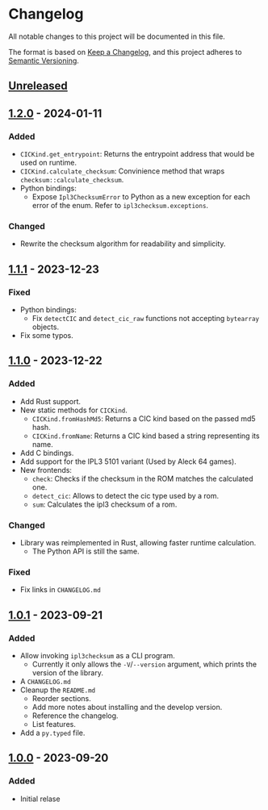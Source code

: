 # Changelog

All notable changes to this project will be documented in this file.

The format is based on [Keep a Changelog](https://keepachangelog.com/en/1.1.0/),
and this project adheres to [Semantic Versioning](https://semver.org/spec/v2.0.0.html).

## [Unreleased]

## [1.2.0] - 2024-01-11

### Added

- `CICKind.get_entrypoint`: Returns the entrypoint address that would be used
  on runtime.
- `CICKind.calculate_checksum`: Convinience method that wraps
  `checksum::calculate_checksum`.
- Python bindings:
  - Expose `Ipl3ChecksumError` to Python as a new exception for each error of
    the enum. Refer to `ipl3checksum.exceptions`.

### Changed

- Rewrite the checksum algorithm for readability and simplicity.

## [1.1.1] - 2023-12-23

### Fixed

- Python bindings:
  - Fix `detectCIC` and `detect_cic_raw` functions not accepting `bytearray`
    objects.
- Fix some typos.

## [1.1.0] - 2023-12-22

### Added

- Add Rust support.
- New static methods for `CICKind`.
  - `CICKind.fromHashMd5`: Returns a CIC kind based on the passed md5 hash.
  - `CICKind.fromName`: Returns a CIC kind based a string representing its name.
- Add C bindings.
- Add support for the IPL3 5101 variant (Used by Aleck 64 games).
- New frontends:
  - `check`: Checks if the checksum in the ROM matches the calculated one.
  - `detect_cic`: Allows to detect the cic type used by a rom.
  - `sum`: Calculates the ipl3 checksum of a rom.

### Changed

- Library was reimplemented in Rust, allowing faster runtime calculation.
  - The Python API is still the same.

### Fixed

- Fix links in `CHANGELOG.md`

## [1.0.1] - 2023-09-21

### Added

- Allow invoking `ipl3checksum` as a CLI program.
  - Currently it only allows the `-V`/`--version` argument, which prints the
version of the library.
- A `CHANGELOG.md`
- Cleanup the `README.md`
  - Reorder sections.
  - Add more notes about installing and the develop version.
  - Reference the changelog.
  - List features.
- Add a `py.typed` file.

## [1.0.0] - 2023-09-20

### Added

- Initial relase

[unreleased]: https://github.com/Decompollaborate/ipl3checksum/compare/main...develop
[1.2.0]: https://github.com/Decompollaborate/ipl3checksum/compare/1.1.1...1.2.0
[1.1.1]: https://github.com/Decompollaborate/ipl3checksum/compare/1.1.0...1.1.1
[1.1.0]: https://github.com/Decompollaborate/ipl3checksum/compare/1.0.1...1.1.0
[1.0.1]: https://github.com/Decompollaborate/ipl3checksum/compare/1.0.0...1.0.1
[1.0.0]: https://github.com/Decompollaborate/ipl3checksum/releases/tag/1.0.0
